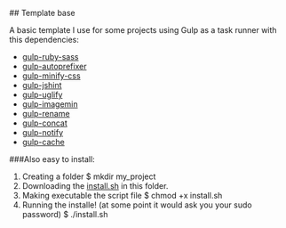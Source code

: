 ## Template base

A basic template I use for some projects using Gulp as a task runner with this dependencies:
- [gulp-ruby-sass](https://www.npmjs.org/package/gulp-ruby-sass)
- [gulp-autoprefixer](https://www.npmjs.org/package/gulp-autoprefixer)
- [gulp-minify-css](https://www.npmjs.org/package/gulp-minify-css)
- [gulp-jshint](https://www.npmjs.org/package/gulp-jshint)
- [gulp-uglify](https://www.npmjs.org/package/gulp-uglify)
- [gulp-imagemin](https://www.npmjs.org/package/gulp-imagemin)
- [gulp-rename](https://www.npmjs.org/package/gulp-rename)
- [gulp-concat](https://www.npmjs.org/package/gulp-concat)
- [gulp-notify](https://www.npmjs.org/package/gulp-notify)
- [gulp-cache](https://www.npmjs.org/package/gulp-cache)

###Also easy to install:

1. Creating a folder 
	$ mkdir my_project
2. Downloading the [install.sh](https://raw.githubusercontent.com/elrumordelaluz/template/master/install.sh) in this folder.
3. Making executable the script file
	$ chmod +x install.sh
4. Running the installe! (at some point it would ask you your sudo password)
	$ ./install.sh
